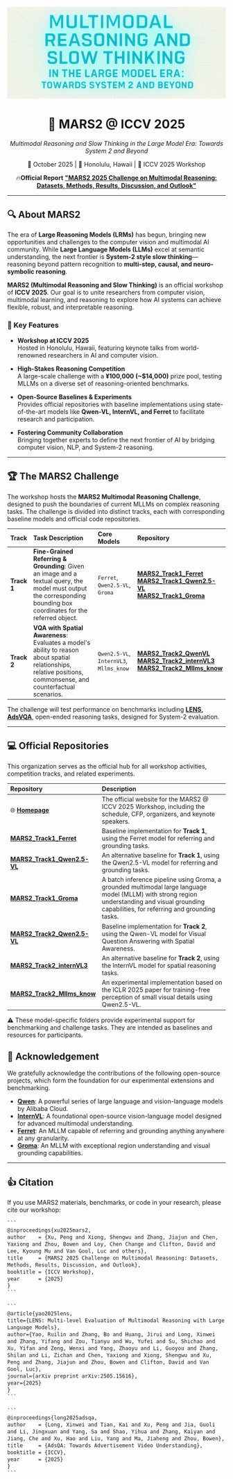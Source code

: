 ![Cover](./cover1.png)

<div align="center">
  <h1>🌌 MARS2 @ ICCV 2025</h1>
  <p><i>Multimodal Reasoning and Slow Thinking in the Large Model Era: Towards System 2 and Beyond</i></p>
  <p>
    📅 October 2025 | 📍 Honolulu, Hawaii | 📖 ICCV 2025 Workshop  
  </p>
  <p>
    🔥<b>Official Report</b> <a href="https://arxiv.org/abs/2509.14142"><b>"MARS2 2025 Challenge on Multimodal Reasoning: Datasets, Methods, Results, Discussion, and Outlook"</b></a>
  </p>
</div>


---

## 🔍 About MARS2

The era of **Large Reasoning Models (LRMs)** has begun, bringing new opportunities and challenges to the computer vision and multimodal AI community. While **Large Language Models (LLMs)** excel at semantic understanding, the next frontier is **System-2 style slow thinking**—reasoning beyond pattern recognition to **multi-step, causal, and neuro-symbolic reasoning**.

**MARS2 (Multimodal Reasoning and Slow Thinking)** is an official workshop of **ICCV 2025**. Our goal is to unite researchers from computer vision, multimodal learning, and reasoning to explore how AI systems can achieve flexible, robust, and interpretable reasoning.

### 🌟 Key Features

- **Workshop at ICCV 2025**  
  Hosted in Honolulu, Hawaii, featuring keynote talks from world-renowned researchers in AI and computer vision.

- **High-Stakes Reasoning Competition**  
  A large-scale challenge with a **¥100,000 (~$14,000)** prize pool, testing MLLMs on a diverse set of reasoning-oriented benchmarks.

- **Open-Source Baselines & Experiments**  
  Provides official repositories with baseline implementations using state-of-the-art models like **Qwen-VL, InternVL, and Ferret** to facilitate research and participation.

- **Fostering Community Collaboration**  
  Bringing together experts to define the next frontier of AI by bridging computer vision, NLP, and System-2 reasoning.

---

## 🏆 The MARS2 Challenge

The workshop hosts the **MARS2 Multimodal Reasoning Challenge**, designed to push the boundaries of current MLLMs on complex reasoning tasks. The challenge is divided into distinct tracks, each with corresponding baseline models and official code repositories.

| Track | Task Description | Core Models | Repository |
| :--- | :--- | :--- | :--- |
| **Track 1** | **Fine-Grained Referring & Grounding**: Given an image and a textual query, the model must output the corresponding bounding box coordinates for the referred object. | `Ferret`, `Qwen2.5-VL`, `Groma` | [**MARS2_Track1_Ferret**](https://github.com/your-username/MARS2_Track1_Ferret) <br/>[**MARS2_Track1_Qwen2.5-VL**](https://github.com/mars2workshop/MARS2_Track1_Qwen2.5-VL)<br/>[**MARS2_Track1_Groma**](https://github.com/mars2workshop/MARS2_Track1_Groma)|
| **Track 2** | **VQA with Spatial Awareness**: Evaluates a model's ability to reason about spatial relationships, relative positions, commonsense, and counterfactual scenarios. | `Qwen2.5-VL`, `InternVL3`, `Mllms_know` | [**MARS2_Track2_QwenVL**](https://github.com/your-username/MARS2_Track2_Qwen2.5-VL)<br/>[**MARS2_Track2_internVL3**](https://github.com/mars2workshop/MARS2_Track2_InternVL3) <br/>[**MARS2_Track2_Mllms_know**](https://github.com/mars2workshop/MARS2_Track2_Mllms_know)|

The challenge will test performance on benchmarks including **[LENS](https://arxiv.org/abs/2505.15616), [AdsVQA](https://arxiv.org/abs/2509.08621)**, open-ended reasoning tasks, designed for System-2 evaluation.

---

## 💻 Official Repositories

This organization serves as the official hub for all workshop activities, competition tracks, and related experiments.

| Repository | Description |
| :--- | :--- |
| 🌐 [**Homepage**](https://mars2workshop.github.io/iccv2025/) | The official website for the MARS2 @ ICCV 2025 Workshop, including the schedule, CFP, organizers, and keynote speakers. |
| [**MARS2_Track1_Ferret**](https://github.com/your-username/MARS2_Track1_Ferret) | Baseline implementation for **Track 1**, using the Ferret model for referring and grounding tasks. |
| [**MARS2_Track1_Qwen2.5-VL**](https://github.com/mars2workshop/MARS2_Track1_Qwen2.5-VL) | An alternative baseline for **Track 1**, using the Qwen2.5-VL model for referring and grounding tasks. |
| [**MARS2_Track1_Groma**](https://github.com/mars2workshop/MARS2_Track1_Groma)| A batch inference pipeline using Groma, a grounded multimodal large language model (MLLM) with strong region understanding and visual grounding capabilities, for referring and grounding tasks. |
| [**MARS2_Track2_Qwen2.5-VL**](https://github.com/your-username/MARS2_Track2_Qwen2.5-VL) | Baseline implementation for **Track 2**, using the Qwen-VL model for Visual Question Answering with Spatial Awareness. |
| [**MARS2_Track2_internVL3**](https://github.com/your-username/MARS2_Track2_internVL3) | An alternative baseline for **Track 2**, using the InternVL model for spatial reasoning tasks. |
| [**MARS2_Track2_Mllms_know**](https://github.com/mars2workshop/MARS2_Track2_Mllms_know) | An experimental implementation based on the ICLR 2025 paper for training-free perception of small visual details using Qwen2.5-VL. |


⚠️ These model-specific folders provide experimental support for benchmarking and challenge tasks. They are intended as baselines and resources for participants.



## 🙏 Acknowledgement

We gratefully acknowledge the contributions of the following open-source projects, which form the foundation for our experimental extensions and benchmarking.

- **[Qwen](https://qwenlm.github.io/)**: A powerful series of large language and vision-language models by Alibaba Cloud.
- **[InternVL](https://internvl.github.io/)**: A foundational open-source vision-language model designed for advanced multimodal understanding.
- **[Ferret](https://github.com/apple/ml-ferret)**: An MLLM capable of referring and grounding anything anywhere at any granularity.
- **[Groma](fhttps://github.com/FoundationVision/Groma/)**: An MLLM with exceptional region understanding and visual grounding capabilities.

---

## 👍 Citation

If you use MARS2 materials, benchmarks, or code in your research, please cite our workshop:

    ```
    @inproceedings{xu2025mars2,
    author    = {Xu, Peng and Xiong, Shengwu and Zhang, Jiajun and Chen, Yaxiong and Zhou, Bowen and Loy, Chen Change and Clifton, David and Lee, Kyoung Mu and Van Gool, Luc and others},
    title     = {MARS2 2025 Challenge on Multimodal Reasoning: Datasets, Methods, Results, Discussion, and Outlook},
    booktitle = {ICCV Workshop},
    year      = {2025}
    }
    ```
    
    ```
    @article{yao2025lens,
    title={LENS: Multi-level Evaluation of Multimodal Reasoning with Large Language Models},
    author={Yao, Ruilin and Zhang, Bo and Huang, Jirui and Long, Xinwei and Zhang, Yifang and Zou, Tianyu and Wu, Yufei and Su, Shichao and Xu, Yifan and Zeng, Wenxi and Yang, Zhaoyu and Li, Guoyou and Zhang, Shilan and Li, Zichan and Chen, Yaxiong and Xiong, Shengwu and Xu, Peng and Zhang, Jiajun and Zhou, Bowen and Clifton, David and Van Gool, Luc},
    journal={arXiv preprint arXiv:2505.15616},
    year={2025}
    }
    ```

    ```
    @inproceedings{long2025adsqa,
    author    = {Long, Xinwei and Tian, Kai and Xu, Peng and Jia, Guoli and Li, Jingxuan and Yang, Sa and Shao, Yihua and Zhang, Kaiyan and Jiang, Che and Xu, Hao and Liu, Yang and Ma, Jiaheng and Zhou, Bowen},
    title     = {AdsQA: Towards Advertisement Video Understanding},
    booktitle = {ICCV},
    year      = {2025}
    }
    ```




